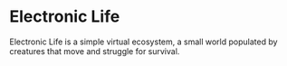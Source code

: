 # Electronic Life

Electronic Life is a simple virtual ecosystem, a small world populated by creatures that move and struggle for survival.